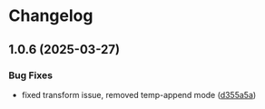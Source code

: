 # Changelog

## 1.0.6 (2025-03-27)


### Bug Fixes

* fixed transform issue, removed temp-append mode ([d355a5a](https://github.com/dmanuel64/codablellm/commit/d355a5adc41fe0b1a407fe80b76f93e6149a4a88))
